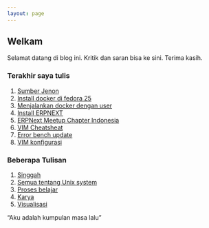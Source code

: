```yaml
---
layout: page
---
```


## Welkam

Selamat datang di blog ini. Kritik dan saran bisa ke sini. Terima kasih.

### Terakhir saya tulis 

1. [Sumber Jenon](/singgah/sumberjenon/)
2. [Install docker di fedora 25](/unix/install_docker/)
3. [Menjalankan docker dengan user](/unix/dont-let-non-root-user-run-docker/)
4. [Install ERPNEXT](/learn/install_erpnext/)
5. [ERPNext Meetup Chapter Indonesia](/singgah/ERPNextMeetup/)
6. [VIM Cheatsheat](/learn/vim_cheatsheat/)
7. [Error bench update](/unix/error_bench/)
8. [VIM konfigurasi](/ngangsukaweruh/vim_config/)

### Beberapa Tulisan

1. [Singgah](/singgah/)
2. [Semua tentang Unix system](/unix/)
3. [Proses belajar](/ngangsukaweruh/)
4. [Karya](/karya/)
5. [Visualisasi](/visualisasi/)















<div id="quote">
	<div class="inner">
		<div id="blockquote">
		    “Aku adalah kumpulan masa lalu”
		</div>
	</div>
</div>
